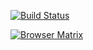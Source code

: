 

[![Build Status](https://saucelabs.com/open_sauce/build_status/parora.svg?auth=d217b9fcc474bb973eaef82060f4b852)](https://saucelabs.com/u/parora)



[![Browser Matrix](https://saucelabs.com/open_sauce/build_matrix/parora.svg?auth=d217b9fcc474bb973eaef82060f4b852)](https://saucelabs.com/u/parora)
